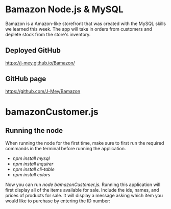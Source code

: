 # Bamazon Node.js & MySQL

Bamazon is a Amazon-like storefront that was created with the MySQL skills we learned this week. The app will take in orders from customers and deplete stock from the store's inventory.

## Deployed GitHub

https://j-mey.github.io/Bamazon/

## GitHub page

https://github.com/J-Mey/Bamazon

# bamazonCustomer.js 

## Running the node


When running the node for the first time, make sure to first run the required commands in the terminal before running the application.

* *npm install mysql*
* *npm install inquirer*
* *npm install cli-table*
* *npm install colors*

Now you can run *node bamazonCustomer.js*. Running this application will first display all of the items available for sale. Include the ids, names, and prices of products for sale. It will display a message asking which item you would like to purchase by entering the ID number:







